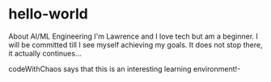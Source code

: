 # hello-world
About AI/ML Engineering 
I'm Lawrence and I love tech but am a beginner. 
I will be committed till I see myself achieving my goals.
It does not stop there, it actually continues...

codeWithChaos says that this is an interesting learning environment!-
